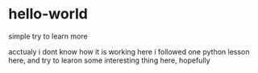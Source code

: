 # hello-world
simple try to learn more

acctualy i dont know how it is working here
i followed one python lesson here, and try to learon some interesting thing here, hopefully
